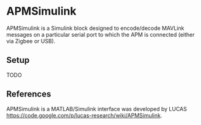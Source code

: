 # APMSimulink


APMSimulink is a Simulink block designed to encode/decode MAVLink messages on a particular serial port to which the APM is connected (either via Zigbee or USB).

## Setup
TODO


## References
APMSimulink is a MATLAB/Simulink interface was developed by LUCAS https://code.google.com/p/lucas-research/wiki/APMSimulink.
